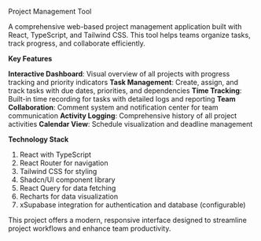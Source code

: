 Project Management Tool


A comprehensive web-based project management application built with React, TypeScript, and Tailwind CSS. This tool helps teams organize tasks, track progress, and collaborate efficiently.



**Key Features**

**Interactive Dashboard**: Visual overview of all projects with progress tracking and priority indicators
**Task Management**: Create, assign, and track tasks with due dates, priorities, and dependencies
**Time Tracking**: Built-in time recording for tasks with detailed logs and reporting
**Team Collaboration**: Comment system and notification center for team communication
**Activity Logging**: Comprehensive history of all project activities
**Calendar View**: Schedule visualization and deadline management



**Technology Stack**

1) React with TypeScript
2) React Router for navigation
3) Tailwind CSS for styling
4) Shadcn/UI component library
5) React Query for data fetching
6) Recharts for data visualization
7) xSupabase integration for authentication and database (configurable)


This project offers a modern, responsive interface designed to streamline project workflows and enhance team productivity.
